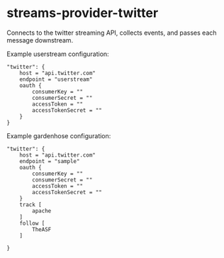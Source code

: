 streams-provider-twitter
=====================

Connects to the twitter streaming API, collects events, and passes each message downstream.

Example userstream configuration:

    "twitter": {
        host = "api.twitter.com"
        endpoint = "userstream"
        oauth {
            consumerKey = ""
            consumerSecret = ""
            accessToken = ""
            accessTokenSecret = ""
        }
    }
    
Example gardenhose configuration:

    "twitter": {
        host = "api.twitter.com"
        endpoint = "sample"
        oauth {
            consumerKey = ""
            consumerSecret = ""
            accessToken = ""
            accessTokenSecret = ""
        }
        track [
            apache
        ]
        follow [
            TheASF
        ]
        
    }
    
